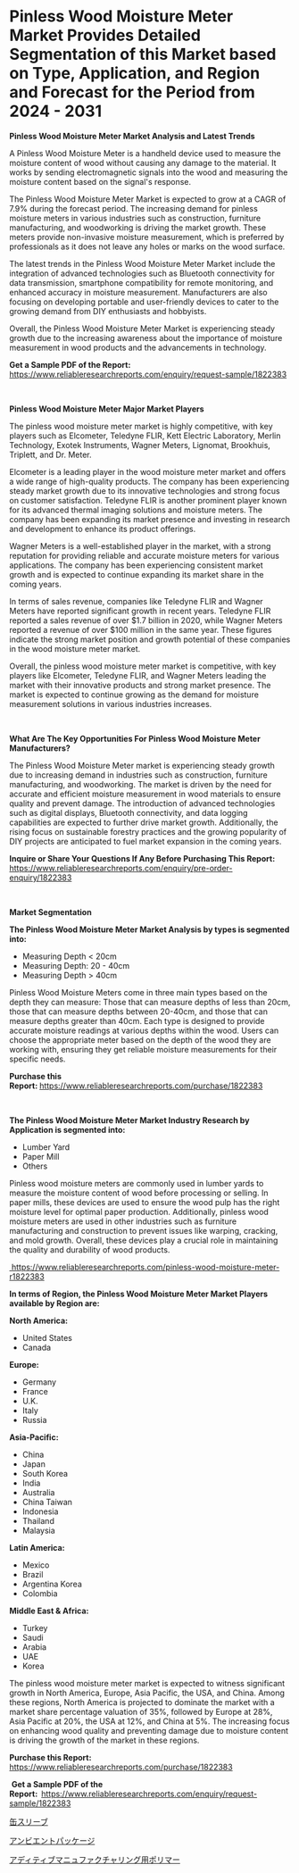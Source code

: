 <p><h1>Pinless Wood Moisture Meter Market Provides Detailed Segmentation of this Market based on Type, Application, and Region and Forecast for the Period from 2024 - 2031</h1></p><p><strong>Pinless Wood Moisture Meter Market Analysis and Latest Trends</strong></p>
<p><p>A Pinless Wood Moisture Meter is a handheld device used to measure the moisture content of wood without causing any damage to the material. It works by sending electromagnetic signals into the wood and measuring the moisture content based on the signal's response.</p><p>The Pinless Wood Moisture Meter Market is expected to grow at a CAGR of 7.9% during the forecast period. The increasing demand for pinless moisture meters in various industries such as construction, furniture manufacturing, and woodworking is driving the market growth. These meters provide non-invasive moisture measurement, which is preferred by professionals as it does not leave any holes or marks on the wood surface.</p><p>The latest trends in the Pinless Wood Moisture Meter Market include the integration of advanced technologies such as Bluetooth connectivity for data transmission, smartphone compatibility for remote monitoring, and enhanced accuracy in moisture measurement. Manufacturers are also focusing on developing portable and user-friendly devices to cater to the growing demand from DIY enthusiasts and hobbyists.</p><p>Overall, the Pinless Wood Moisture Meter Market is experiencing steady growth due to the increasing awareness about the importance of moisture measurement in wood products and the advancements in technology.</p></p>
<p><strong>Get a Sample PDF of the Report:&nbsp;</strong> <a href="https://www.reliableresearchreports.com/enquiry/request-sample/1822383">https://www.reliableresearchreports.com/enquiry/request-sample/1822383</a></p>
<p>&nbsp;</p>
<p><strong>Pinless Wood Moisture Meter Major Market Players</strong></p>
<p><p>The pinless wood moisture meter market is highly competitive, with key players such as Elcometer, Teledyne FLIR, Kett Electric Laboratory, Merlin Technology, Exotek Instruments, Wagner Meters, Lignomat, Brookhuis, Triplett, and Dr. Meter. </p><p>Elcometer is a leading player in the wood moisture meter market and offers a wide range of high-quality products. The company has been experiencing steady market growth due to its innovative technologies and strong focus on customer satisfaction. Teledyne FLIR is another prominent player known for its advanced thermal imaging solutions and moisture meters. The company has been expanding its market presence and investing in research and development to enhance its product offerings.</p><p>Wagner Meters is a well-established player in the market, with a strong reputation for providing reliable and accurate moisture meters for various applications. The company has been experiencing consistent market growth and is expected to continue expanding its market share in the coming years. </p><p>In terms of sales revenue, companies like Teledyne FLIR and Wagner Meters have reported significant growth in recent years. Teledyne FLIR reported a sales revenue of over $1.7 billion in 2020, while Wagner Meters reported a revenue of over $100 million in the same year. These figures indicate the strong market position and growth potential of these companies in the wood moisture meter market.</p><p>Overall, the pinless wood moisture meter market is competitive, with key players like Elcometer, Teledyne FLIR, and Wagner Meters leading the market with their innovative products and strong market presence. The market is expected to continue growing as the demand for moisture measurement solutions in various industries increases.</p></p>
<p>&nbsp;</p>
<p><strong>What Are The Key Opportunities For Pinless Wood Moisture Meter Manufacturers?</strong></p>
<p><p>The Pinless Wood Moisture Meter market is experiencing steady growth due to increasing demand in industries such as construction, furniture manufacturing, and woodworking. The market is driven by the need for accurate and efficient moisture measurement in wood materials to ensure quality and prevent damage. The introduction of advanced technologies such as digital displays, Bluetooth connectivity, and data logging capabilities are expected to further drive market growth. Additionally, the rising focus on sustainable forestry practices and the growing popularity of DIY projects are anticipated to fuel market expansion in the coming years.</p></p>
<p><strong>Inquire or Share Your Questions If Any Before Purchasing This Report:</strong> <a href="https://www.reliableresearchreports.com/enquiry/pre-order-enquiry/1822383">https://www.reliableresearchreports.com/enquiry/pre-order-enquiry/1822383</a></p>
<p>&nbsp;</p>
<p><strong>Market Segmentation</strong></p>
<p><strong>The Pinless Wood Moisture Meter Market Analysis by types is segmented into:</strong></p>
<p><ul><li>Measuring Depth < 20cm</li><li>Measuring Depth: 20 - 40cm</li><li>Measuring Depth > 40cm</li></ul></p>
<p><p>Pinless Wood Moisture Meters come in three main types based on the depth they can measure: Those that can measure depths of less than 20cm, those that can measure depths between 20-40cm, and those that can measure depths greater than 40cm. Each type is designed to provide accurate moisture readings at various depths within the wood. Users can choose the appropriate meter based on the depth of the wood they are working with, ensuring they get reliable moisture measurements for their specific needs.</p></p>
<p><strong>Purchase this Report:&nbsp;</strong><a href="https://www.reliableresearchreports.com/purchase/1822383">https://www.reliableresearchreports.com/purchase/1822383</a></p>
<p>&nbsp;</p>
<p><strong>The Pinless Wood Moisture Meter Market Industry Research by Application is segmented into:</strong></p>
<p><ul><li>Lumber Yard</li><li>Paper Mill</li><li>Others</li></ul></p>
<p><p>Pinless wood moisture meters are commonly used in lumber yards to measure the moisture content of wood before processing or selling. In paper mills, these devices are used to ensure the wood pulp has the right moisture level for optimal paper production. Additionally, pinless wood moisture meters are used in other industries such as furniture manufacturing and construction to prevent issues like warping, cracking, and mold growth. Overall, these devices play a crucial role in maintaining the quality and durability of wood products.</p></p>
<p><a href="https://www.reliableresearchreports.com/pinless-wood-moisture-meter-r1822383">&nbsp;https://www.reliableresearchreports.com/pinless-wood-moisture-meter-r1822383</a></p>
<p><strong>In terms of Region, the Pinless Wood Moisture Meter Market Players available by Region are:</strong></p>
<p>
    <p> <strong> North America: </strong>
        <ul>
            <li>United States</li>
            <li>Canada</li>
        </ul>
        </p> 
    <p> <strong> Europe: </strong>
        <ul>
            <li>Germany</li>
            <li>France</li>
            <li>U.K.</li>
            <li>Italy</li>
            <li>Russia</li>
        </ul>
        </p> 
    <p> <strong> Asia-Pacific: </strong>
        <ul>
            <li>China</li>
            <li>Japan</li>
            <li>South Korea</li>
            <li>India</li>
            <li>Australia</li>
            <li>China Taiwan</li>
            <li>Indonesia</li>
            <li>Thailand</li>
            <li>Malaysia</li>
        </ul>
        </p> 
    <p> <strong> Latin America: </strong>
        <ul>
            <li>Mexico</li>
            <li>Brazil</li>
            <li>Argentina Korea</li>
            <li>Colombia</li>
        </ul>
        </p> 
    <p> <strong> Middle East & Africa: </strong>
        <ul>
            <li>Turkey</li>
            <li>Saudi</li>
            <li>Arabia</li>
            <li>UAE</li>
            <li>Korea</li>
        </ul>
    </p>
    </p>
<p><p>The pinless wood moisture meter market is expected to witness significant growth in North America, Europe, Asia Pacific, the USA, and China. Among these regions, North America is projected to dominate the market with a market share percentage valuation of 35%, followed by Europe at 28%, Asia Pacific at 20%, the USA at 12%, and China at 5%. The increasing focus on enhancing wood quality and preventing damage due to moisture content is driving the growth of the market in these regions.</p></p>
<p><strong>Purchase this Report: </strong><a href="https://www.reliableresearchreports.com/purchase/1822383">https://www.reliableresearchreports.com/purchase/1822383</a></p>
<p>&nbsp;<strong>Get a Sample PDF of the Report:&nbsp;&nbsp;</strong><a href="https://www.reliableresearchreports.com/enquiry/request-sample/1822383">https://www.reliableresearchreports.com/enquiry/request-sample/1822383</a></p>
<p><strong></strong></p>
<p><p><a href="https://github.com/bevdtkn4419963/Market-Research-Report-List-1/blob/main/447236630678.md">缶スリーブ</a></p><p><a href="https://github.com/lababdou/Market-Research-Report-List-3/blob/main/811993030677.md">アンビエントパッケージ</a></p><p><a href="https://github.com/MosesSpinka1914/Market-Research-Report-List-1/blob/main/854643930679.md">アディティブマニュファクチャリング用ポリマー</a></p></p>